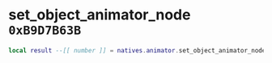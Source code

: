# set_object_animator_node `0xB9D7B63B`

```lua
local result --[[ number ]] = natives.animator.set_object_animator_node(_unk0 --[[ number ]], _unk1 --[[ number ]])
```